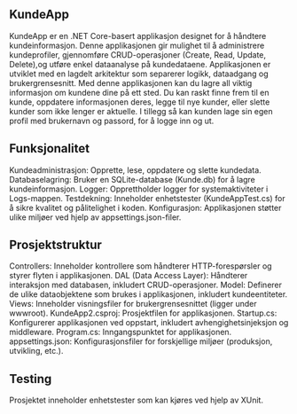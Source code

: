 ## KundeApp

KundeApp er en .NET Core-basert applikasjon designet for å håndtere kundeinformasjon.
Denne applikasjonen gir mulighet til å administrere kundeprofiler, gjennomføre CRUD-operasjoner (Create, Read, Update, Delete),og utføre enkel dataanalyse på kundedataene.
Applikasjonen er utviklet med en lagdelt arkitektur som separerer logikk, dataadgang og brukergrensesnitt.
Med denne applikasjonen kan du lagre all viktig informasjon om kundene dine på ett sted.
Du kan raskt finne frem til en kunde, oppdatere informasjonen deres, legge til nye kunder, eller slette kunder som ikke lenger er aktuelle.
I tillegg så kan kunden lage sin egen profil med brukernavn og passord, for å logge inn og ut.

## Funksjonalitet
Kundeadministrasjon: Opprette, lese, oppdatere og slette kundedata.
Databaselagring: Bruker en SQLite-database (Kunde.db) for å lagre kundeinformasjon.
Logger: Opprettholder logger for systemaktiviteter i Logs-mappen.
Testdekning: Inneholder enhetstester (KundeAppTest.cs) for å sikre kvalitet og pålitelighet i koden.
Konfigurasjon: Applikasjonen støtter ulike miljøer ved hjelp av appsettings.json-filer.

## Prosjektstruktur
Controllers: Inneholder kontrollere som håndterer HTTP-forespørsler og styrer flyten i applikasjonen.
DAL (Data Access Layer): Håndterer interaksjon med databasen, inkludert CRUD-operasjoner.
Model: Definerer de ulike dataobjektene som brukes i applikasjonen, inkludert kundeentiteter.
Views: Inneholder visningsfiler for brukergrensesnittet (ligger under wwwroot).
KundeApp2.csproj: Prosjektfilen for applikasjonen.
Startup.cs: Konfigurerer applikasjonen ved oppstart, inkludert avhengighetsinjeksjon og middleware.
Program.cs: Inngangspunktet for applikasjonen.
appsettings.json: Konfigurasjonsfiler for forskjellige miljøer (produksjon, utvikling, etc.).

## Testing
Prosjektet inneholder enhetstester som kan kjøres ved hjelp av XUnit.
